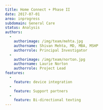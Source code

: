 ```yaml
---
title: Home Connect + Phase II
date: 2017-07-01
area: inprogress
subdomain: General Care
status: Analysis
authors:
  - 
    authorimage: /img/team/mehta.jpg
    authorname: Shivan Mehta, MD, MBA, MSHP
    authorrole: Principal Investigator
  - 
    authorimage: /img/team/norton.jpg
    authorname: Laurie Norton
    authorrole: Project Lead
features:
  - 
    feature: device integration
  - 
    feature: Support partners
  - 
    feature: Bi-directional texting
---
```

